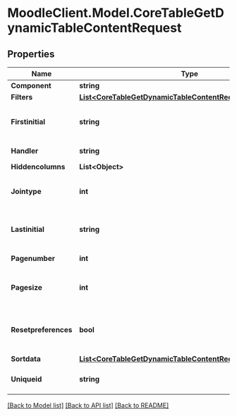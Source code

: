 # MoodleClient.Model.CoreTableGetDynamicTableContentRequest

## Properties

Name | Type | Description | Notes
------------ | ------------- | ------------- | -------------
**Component** | **string** | Component | 
**Filters** | [**List&lt;CoreTableGetDynamicTableContentRequestFiltersInner&gt;**](CoreTableGetDynamicTableContentRequestFiltersInner.md) |  | [optional] 
**Firstinitial** | **string** | The first initial to sort filter on | [default to "null"]
**Handler** | **string** | Handler | [default to "null"]
**Hiddencolumns** | **List&lt;Object&gt;** |  | 
**Jointype** | **int** | Type of join to join all filters together | [default to null]
**Lastinitial** | **string** | The last initial to sort filter on | [default to "null"]
**Pagenumber** | **int** | The page number | [default to null]
**Pagesize** | **int** | The number of records per page | [default to null]
**Resetpreferences** | **bool** | Whether the table preferences should be reset | [default to null]
**Sortdata** | [**List&lt;CoreTableGetDynamicTableContentRequestSortdataInner&gt;**](CoreTableGetDynamicTableContentRequestSortdataInner.md) |  | [optional] 
**Uniqueid** | **string** | Unique ID for the container | [default to "null"]

[[Back to Model list]](../README.md#documentation-for-models) [[Back to API list]](../README.md#documentation-for-api-endpoints) [[Back to README]](../README.md)

